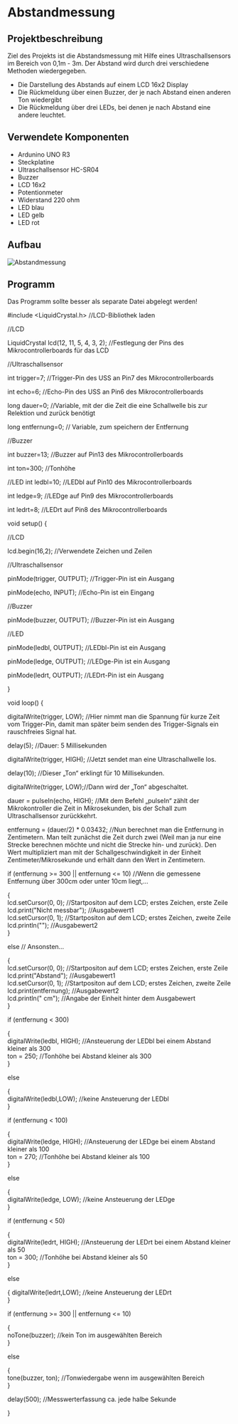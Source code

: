 # Abstandmessung

## Projektbeschreibung

Ziel des Projekts ist die Abstandsmessung mit Hilfe eines Ultraschallsensors im Bereich von 0,1m - 3m.
Der Abstand wird durch drei verschiedene Methoden wiedergegeben.
  *  Die Darstellung des Abstands auf einem LCD 16x2 Display
  *  Die Rückmeldung über einen Buzzer, der je nach Abstand einen anderen Ton wiedergibt
  *  Die Rückmeldung über drei LEDs, bei denen je nach Abstand eine andere leuchtet.
  
## Verwendete Komponenten 

* Ardunino UNO R3
* Steckplatine
* Ultraschallsensor HC-SR04
* Buzzer
* LCD 16x2
* Potentionmeter
* Widerstand 220 ohm
* LED blau
* LED gelb
* LED rot

## Aufbau

![Abstandmessung](https://user-images.githubusercontent.com/61704611/76163060-4ebe0300-6143-11ea-83b0-60a2acd8326a.png)

## Programm

Das Programm sollte besser als separate Datei abgelegt werden!

#include <LiquidCrystal.h> //LCD-Bibliothek laden

//LCD

LiquidCrystal lcd(12, 11, 5, 4, 3, 2); //Festlegung der Pins des Mikrocontrollerboards für das LCD

//Ultraschallsensor

int trigger=7; //Trigger-Pin des USS an Pin7 des Mikrocontrollerboards

int echo=6; //Echo-Pin des USS an Pin6 des Mikrocontrollerboards

long dauer=0; //Variable, mit der die Zeit die eine Schallwelle bis zur Relektion und zurück benötigt

long entfernung=0; // Variable, zum speichern der Entfernung

//Buzzer

int buzzer=13; //Buzzer auf Pin13 des Mikrocontrollerboards

int ton=300; //Tonhöhe

//LED
int ledbl=10; //LEDbl auf Pin10 des Mikrocontrollerboards

int ledge=9; //LEDge auf Pin9 des Mikrocontrollerboards

int ledrt=8; //LEDrt auf Pin8 des Mikrocontrollerboards

void setup() 
{

//LCD

lcd.begin(16,2); //Verwendete Zeichen und Zeilen

//Ultraschallsensor

pinMode(trigger, OUTPUT); //Trigger-Pin ist ein Ausgang

pinMode(echo, INPUT); //Echo-Pin ist ein Eingang

  
//Buzzer

pinMode(buzzer, OUTPUT); //Buzzer-Pin ist ein Ausgang

//LED

pinMode(ledbl, OUTPUT); //LEDbl-Pin ist ein Ausgang

pinMode(ledge, OUTPUT); //LEDge-Pin ist ein Ausgang

pinMode(ledrt, OUTPUT); //LEDrt-Pin ist ein Ausgang
  
}

void loop() 
{

digitalWrite(trigger, LOW); //Hier nimmt man die Spannung für kurze Zeit vom Trigger-Pin, damit man später beim senden des Trigger-Signals ein rauschfreies Signal hat.
 
 delay(5); //Dauer: 5 Millisekunden
 
 digitalWrite(trigger, HIGH); //Jetzt sendet man eine Ultraschallwelle los.
 
 delay(10); //Dieser „Ton“ erklingt für 10 Millisekunden.
 
 digitalWrite(trigger, LOW);//Dann wird der „Ton“ abgeschaltet.
 
 dauer = pulseIn(echo, HIGH); //Mit dem Befehl „pulseIn“ zählt der Mikrokontroller die Zeit in Mikrosekunden, bis der Schall zum Ultraschallsensor zurückkehrt.
 
 entfernung = (dauer/2) * 0.03432; //Nun berechnet man die Entfernung in Zentimetern. Man teilt zunächst die Zeit durch zwei  (Weil man ja nur eine Strecke berechnen möchte und nicht die Strecke hin- und zurück). Den Wert multipliziert man mit der Schallgeschwindigkeit in der Einheit Zentimeter/Mikrosekunde und erhält dann den Wert in Zentimetern.
 
  
  if (entfernung >= 300 || entfernung <= 10) //Wenn die gemessene Entfernung über 300cm oder unter 10cm liegt,…
  
  {   
      lcd.setCursor(0, 0); //Startpositon auf dem LCD; erstes Zeichen, erste Zeile     
      lcd.print("Nicht messbar"); //Ausgabewert1      
      lcd.setCursor(0, 1); //Startpositon auf dem LCD; erstes Zeichen, zweite Zeile      
      lcd.println(""); //Ausgabewert2  
  }
    
  else //  Ansonsten…
  
  {    
      lcd.setCursor(0, 0); //Startpositon auf dem LCD; erstes Zeichen, erste Zeile
      lcd.print("Abstand"); //Ausgabewert1      
      lcd.setCursor(0, 1); //Startpositon auf dem LCD; erstes Zeichen, zweite Zeile      
      lcd.print(entfernung); //Ausgabewert2      
      lcd.println(" cm"); //Angabe der Einheit hinter dem Ausgabewert    
  }
  
  if (entfernung < 300)
  
  {  
    digitalWrite(ledbl, HIGH); //Ansteuerung der LEDbl bei einem Abstand kleiner als 300    
    ton = 250; //Tonhöhe bei Abstand kleiner als 300  
  }
  
  else 
  
  {  
    digitalWrite(ledbl,LOW); //keine Ansteuerung der LEDbl    
  }

  if (entfernung < 100) 
  
  {    
    digitalWrite(ledge, HIGH); //Ansteuerung der LEDge bei einem Abstand kleiner als 100      
    ton = 270; //Tonhöhe bei Abstand kleiner als 100    
  }
  
  else 
  
  {  
    digitalWrite(ledge, LOW); //keine Ansteuerung der LEDge    
  }
  
  if (entfernung < 50) 
  
  {  
    digitalWrite(ledrt, HIGH); //Ansteuerung der LEDrt bei einem Abstand kleiner als 50    
    ton = 300; //Tonhöhe bei Abstand kleiner als 50    
  }
  
  else 
  
  { 
    digitalWrite(ledrt,LOW); //keine Ansteuerung der LEDrt    
  } 
  
  if (entfernung >= 300 || entfernung <= 10)
  
  {  
    noTone(buzzer); //kein Ton im ausgewählten Bereich    
  }
  
  else 
  
  {  
    tone(buzzer, ton); //Tonwiedergabe wenn im ausgewählten Bereich    
  }  
  
  delay(500); //Messwerterfassung ca. jede halbe Sekunde 
  
}
  
